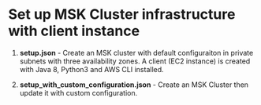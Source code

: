 # Set up MSK Cluster infrastructure with client instance 
1. **setup.json** - Create an MSK cluster with default configuraiton in private subnets with three availability zones. A client (EC2 instance) is created with Java 8, Python3 and AWS CLI installed.

2. **setup_with_custom_configuration.json** - Create an MSK Cluster then update it with custom configuration.
